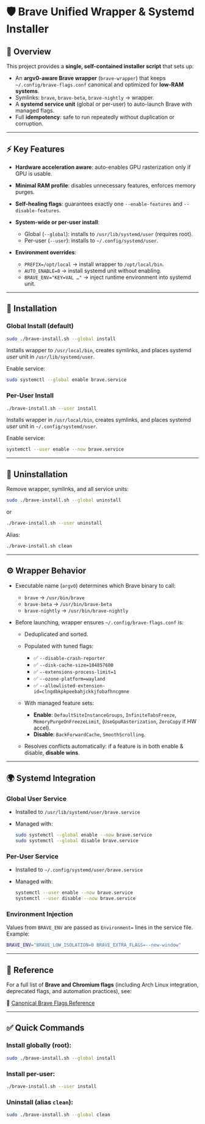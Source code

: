 # 🛡️ Brave Unified Wrapper & Systemd Installer

## 📖 Overview

This project provides a **single, self-contained installer script** that sets up:

* An **argv0-aware Brave wrapper** (`brave-wrapper`) that keeps
  `~/.config/brave-flags.conf` canonical and optimized for **low-RAM systems**.
* Symlinks: `brave`, `brave-beta`, `brave-nightly` → wrapper.
* A **systemd service unit** (global or per-user) to auto-launch Brave with managed flags.
* Full **idempotency**: safe to run repeatedly without duplication or corruption.

---

## ⚡ Key Features

* **Hardware acceleration aware**: auto-enables GPU rasterization only if GPU is usable.
* **Minimal RAM profile**: disables unnecessary features, enforces memory purges.
* **Self-healing flags**: guarantees exactly one `--enable-features` and `--disable-features`.
* **System-wide or per-user install**:

  * Global (`--global`): installs to `/usr/lib/systemd/user` (requires root).
  * Per-user (`--user`): installs to `~/.config/systemd/user`.
* **Environment overrides**:

  * `PREFIX=/opt/local` → install wrapper to `/opt/local/bin`.
  * `AUTO_ENABLE=0` → install systemd unit without enabling.
  * `BRAVE_ENV="KEY=VAL …"` → inject runtime environment into systemd unit.

---

## 🚀 Installation

### Global Install (default)

```bash
sudo ./brave-install.sh --global install
```

Installs wrapper to `/usr/local/bin`, creates symlinks, and places
systemd *user* unit in `/usr/lib/systemd/user`.

Enable service:

```bash
sudo systemctl --global enable brave.service
```

### Per-User Install

```bash
./brave-install.sh --user install
```

Installs wrapper in `/usr/local/bin`, creates symlinks, and places
systemd *user* unit in `~/.config/systemd/user`.

Enable service:

```bash
systemctl --user enable --now brave.service
```

---

## 🧹 Uninstallation

Remove wrapper, symlinks, and all service units:

```bash
sudo ./brave-install.sh --global uninstall
```

or

```bash
./brave-install.sh --user uninstall
```

Alias:

```bash
./brave-install.sh clean
```

---

## ⚙️ Wrapper Behavior

* Executable name (`argv0`) determines which Brave binary to call:

  * `brave` → `/usr/bin/brave`
  * `brave-beta` → `/usr/bin/brave-beta`
  * `brave-nightly` → `/usr/bin/brave-nightly`
* Before launching, wrapper ensures `~/.config/brave-flags.conf` is:

  * Deduplicated and sorted.
  * Populated with tuned flags:

    * ✅ `--disable-crash-reporter`
    * ✅ `--disk-cache-size=104857600`
    * ✅ `--extensions-process-limit=1`
    * ✅ `--ozone-platform=wayland`
    * ✅ `--allowlisted-extension-id=clngdbkpkpeebahjckkjfobafhncgmne`
  * With managed feature sets:

    * **Enable**: `DefaultSiteInstanceGroups`, `InfiniteTabsFreeze`,
      `MemoryPurgeOnFreezeLimit`, (`UseGpuRasterization`, `ZeroCopy` if HW accel).
    * **Disable**: `BackForwardCache`, `SmoothScrolling`.
  * Resolves conflicts automatically: if a feature is in both enable & disable, **disable wins**.

---

## 🌍 Systemd Integration

### Global User Service

* Installed to `/usr/lib/systemd/user/brave.service`
* Managed with:

  ```bash
  sudo systemctl --global enable --now brave.service
  sudo systemctl --global disable brave.service
  ```

### Per-User Service

* Installed to `~/.config/systemd/user/brave.service`
* Managed with:

  ```bash
  systemctl --user enable --now brave.service
  systemctl --user disable --now brave.service
  ```

### Environment Injection

Values from `BRAVE_ENV` are passed as `Environment=` lines in the service file.
Example:

```bash
BRAVE_ENV="BRAVE_LOW_ISOLATION=0 BRAVE_EXTRA_FLAGS=--new-window"
```

---

## 📌 Reference

For a full list of **Brave and Chromium flags** (including Arch Linux integration, deprecated flags, and automation practices), see:

📄 [Canonical Brave Flags Reference](./brave_flags_refference.md)

---

## ✅ Quick Commands

### Install globally (root):

```bash
sudo ./brave-install.sh --global install
```

### Install per-user:

```bash
./brave-install.sh --user install
```

### Uninstall (alias `clean`):

```bash
sudo ./brave-install.sh --global clean
```
